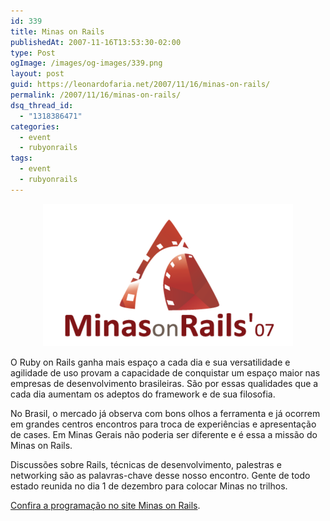 ```yaml
---
id: 339
title: Minas on Rails
publishedAt: 2007-11-16T13:53:30-02:00
type: Post
ogImage: /images/og-images/339.png
layout: post
guid: https://leonardofaria.net/2007/11/16/minas-on-rails/
permalink: /2007/11/16/minas-on-rails/
dsq_thread_id:
  - "1318386471"
categories:
  - event
  - rubyonrails
tags:
  - event
  - rubyonrails
---
```

<center>
  <a href="http://www.minasonrails.org"><img src='/wp-content/uploads/2007/11/yqewzqhzk1c5ojefw09yffo6_400.png' alt='Minas on Rails' /></a>
</center>

  
O Ruby on Rails ganha mais espaço a cada dia e sua versatilidade e agilidade de uso provam a capacidade de conquistar um espaço maior nas empresas de desenvolvimento brasileiras. São por essas qualidades que a cada dia aumentam os adeptos do framework e de sua filosofia.

No Brasil, o mercado já observa com bons olhos a ferramenta e já ocorrem em grandes centros encontros para troca de experiências e apresentação de cases. Em Minas Gerais não poderia ser diferente e é essa a missão do Minas on Rails.

Discussões sobre Rails, técnicas de desenvolvimento, palestras e networking são as palavras-chave desse nosso encontro. Gente de todo estado reunida no dia 1 de dezembro para colocar Minas no trilhos.

[Confira a programação no site Minas on Rails](http://www.minasonrails.org).
